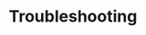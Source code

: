 ---
layout: default
title: "Troubleshooting"
description: "Troubleshooting issues with the Simple Configuration Server"
permalink: "/docs/troubleshooting"
nav_order: 4
parent: Documentation
has_children: true
---